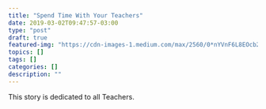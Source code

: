 ```yaml
---
title: "Spend Time With Your Teachers"
date: 2019-03-02T09:47:57-03:00
type: "post"
draft: true
featured-img: "https://cdn-images-1.medium.com/max/2560/0*nYVnF6L8EOcb22eA"
topics: []
tags: []
categories: []
description: ""
---
```


This story is dedicated to all Teachers.

<!-- !more -->
